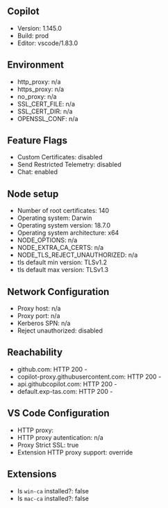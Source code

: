 ## Copilot

- Version: 1.145.0
- Build: prod
- Editor: vscode/1.83.0

## Environment

- http_proxy: n/a
- https_proxy: n/a
- no_proxy: n/a
- SSL_CERT_FILE: n/a
- SSL_CERT_DIR: n/a
- OPENSSL_CONF: n/a

## Feature Flags

- Custom Certificates: disabled
- Send Restricted Telemetry: disabled
- Chat: enabled

## Node setup

- Number of root certificates: 140
- Operating system: Darwin
- Operating system version: 18.7.0
- Operating system architecture: x64
- NODE_OPTIONS: n/a
- NODE_EXTRA_CA_CERTS: n/a
- NODE_TLS_REJECT_UNAUTHORIZED: n/a
- tls default min version: TLSv1.2
- tls default max version: TLSv1.3

## Network Configuration

- Proxy host: n/a
- Proxy port: n/a
- Kerberos SPN: n/a
- Reject unauthorized: disabled

## Reachability

- github.com: HTTP 200 - 
- copilot-proxy.githubusercontent.com: HTTP 200 - 
- api.githubcopilot.com: HTTP 200 - 
- default.exp-tas.com: HTTP 200 - 

## VS Code Configuration

- HTTP proxy: 
- HTTP proxy autentication: n/a
- Proxy Strict SSL: true
- Extension HTTP proxy support: override

## Extensions

- Is `win-ca` installed?: false
- Is `mac-ca` installed?: false